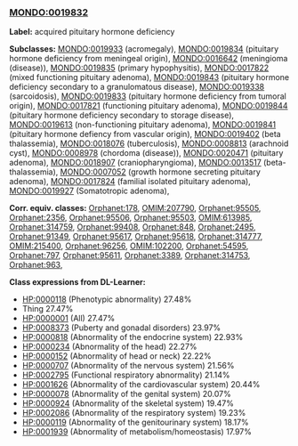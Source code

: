 
### [MONDO:0019832](http://purl.obolibrary.org/obo/MONDO_0019832)
**Label:** acquired pituitary hormone deficiency

**Subclasses:** [MONDO:0019933](http://purl.obolibrary.org/obo/MONDO_0019933) (acromegaly), [MONDO:0019834](http://purl.obolibrary.org/obo/MONDO_0019834) (pituitary hormone deficiency from meningeal origin), [MONDO:0016642](http://purl.obolibrary.org/obo/MONDO_0016642) (meningioma (disease)), [MONDO:0019835](http://purl.obolibrary.org/obo/MONDO_0019835) (primary hypophysitis), [MONDO:0017822](http://purl.obolibrary.org/obo/MONDO_0017822) (mixed functioning pituitary adenoma), [MONDO:0019843](http://purl.obolibrary.org/obo/MONDO_0019843) (pituitary hormone deficiency secondary to a granulomatous disease), [MONDO:0019338](http://purl.obolibrary.org/obo/MONDO_0019338) (sarcoidosis), [MONDO:0019833](http://purl.obolibrary.org/obo/MONDO_0019833) (pituitary hormone deficiency from tumoral origin), [MONDO:0017821](http://purl.obolibrary.org/obo/MONDO_0017821) (functioning pituitary adenoma), [MONDO:0019844](http://purl.obolibrary.org/obo/MONDO_0019844) (pituitary hormone deficiency secondary to storage disease), [MONDO:0019613](http://purl.obolibrary.org/obo/MONDO_0019613) (non-functioning pituitary adenoma), [MONDO:0019841](http://purl.obolibrary.org/obo/MONDO_0019841) (pituitary hormone defiency from vascular origin), [MONDO:0019402](http://purl.obolibrary.org/obo/MONDO_0019402) (beta thalassemia), [MONDO:0018076](http://purl.obolibrary.org/obo/MONDO_0018076) (tuberculosis), [MONDO:0008813](http://purl.obolibrary.org/obo/MONDO_0008813) (arachnoid cyst), [MONDO:0008978](http://purl.obolibrary.org/obo/MONDO_0008978) (chordoma (disease)), [MONDO:0020471](http://purl.obolibrary.org/obo/MONDO_0020471) (pituitary adenoma), [MONDO:0018907](http://purl.obolibrary.org/obo/MONDO_0018907) (craniopharyngioma), [MONDO:0013517](http://purl.obolibrary.org/obo/MONDO_0013517) (beta-thalassemia), [MONDO:0007052](http://purl.obolibrary.org/obo/MONDO_0007052) (growth hormone secreting pituitary adenoma), [MONDO:0017824](http://purl.obolibrary.org/obo/MONDO_0017824) (familial isolated pituitary adenoma), [MONDO:0019927](http://purl.obolibrary.org/obo/MONDO_0019927) (Somatotropic adenoma), 

**Corr. equiv. classes:** [Orphanet:178](http://www.orpha.net/ORDO/Orphanet_178), [OMIM:207790](http://purl.obolibrary.org/obo/OMIM_207790), [Orphanet:95505](http://www.orpha.net/ORDO/Orphanet_95505), [Orphanet:2356](http://www.orpha.net/ORDO/Orphanet_2356), [Orphanet:95506](http://www.orpha.net/ORDO/Orphanet_95506), [Orphanet:95503](http://www.orpha.net/ORDO/Orphanet_95503), [OMIM:613985](http://purl.obolibrary.org/obo/OMIM_613985), [Orphanet:314759](http://www.orpha.net/ORDO/Orphanet_314759), [Orphanet:99408](http://www.orpha.net/ORDO/Orphanet_99408), [Orphanet:848](http://www.orpha.net/ORDO/Orphanet_848), [Orphanet:2495](http://www.orpha.net/ORDO/Orphanet_2495), [Orphanet:91349](http://www.orpha.net/ORDO/Orphanet_91349), [Orphanet:95617](http://www.orpha.net/ORDO/Orphanet_95617), [Orphanet:95618](http://www.orpha.net/ORDO/Orphanet_95618), [Orphanet:314777](http://www.orpha.net/ORDO/Orphanet_314777), [OMIM:215400](http://purl.obolibrary.org/obo/OMIM_215400), [Orphanet:96256](http://www.orpha.net/ORDO/Orphanet_96256), [OMIM:102200](http://purl.obolibrary.org/obo/OMIM_102200), [Orphanet:54595](http://www.orpha.net/ORDO/Orphanet_54595), [Orphanet:797](http://www.orpha.net/ORDO/Orphanet_797), [Orphanet:95611](http://www.orpha.net/ORDO/Orphanet_95611), [Orphanet:3389](http://www.orpha.net/ORDO/Orphanet_3389), [Orphanet:314753](http://www.orpha.net/ORDO/Orphanet_314753), [Orphanet:963](http://www.orpha.net/ORDO/Orphanet_963), 

**Class expressions from DL-Learner:**

- [HP:0000118](http://purl.obolibrary.org/obo/HP_0000118) (Phenotypic abnormality) 27.48%
- Thing 27.47%
- [HP:0000001](http://purl.obolibrary.org/obo/HP_0000001) (All) 27.47%
- [HP:0008373](http://purl.obolibrary.org/obo/HP_0008373) (Puberty and gonadal disorders) 23.97%
- [HP:0000818](http://purl.obolibrary.org/obo/HP_0000818) (Abnormality of the endocrine system) 22.93%
- [HP:0000234](http://purl.obolibrary.org/obo/HP_0000234) (Abnormality of the head) 22.27%
- [HP:0000152](http://purl.obolibrary.org/obo/HP_0000152) (Abnormality of head or neck) 22.22%
- [HP:0000707](http://purl.obolibrary.org/obo/HP_0000707) (Abnormality of the nervous system) 21.56%
- [HP:0002795](http://purl.obolibrary.org/obo/HP_0002795) (Functional respiratory abnormality) 21.14%
- [HP:0001626](http://purl.obolibrary.org/obo/HP_0001626) (Abnormality of the cardiovascular system) 20.44%
- [HP:0000078](http://purl.obolibrary.org/obo/HP_0000078) (Abnormality of the genital system) 20.07%
- [HP:0000924](http://purl.obolibrary.org/obo/HP_0000924) (Abnormality of the skeletal system) 19.47%
- [HP:0002086](http://purl.obolibrary.org/obo/HP_0002086) (Abnormality of the respiratory system) 19.23%
- [HP:0000119](http://purl.obolibrary.org/obo/HP_0000119) (Abnormality of the genitourinary system) 18.17%
- [HP:0001939](http://purl.obolibrary.org/obo/HP_0001939) (Abnormality of metabolism/homeostasis) 17.97%


